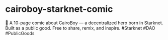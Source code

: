 # cairoboy-starknet-comic
🧠 A 10-page comic about CairoBoy — a decentralized hero born in Starknet. Built as a public good. Free to share, remix, and inspire. #Starknet #DAO #PublicGoods
